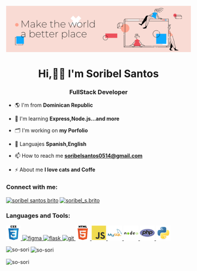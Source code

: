 <img src="https://github.com/So-Sori/So-Sori/blob/main/Soribel%20Santos.png"></img>
<h1 align="center">Hi,👋🏽 I'm Soribel Santos</h1>
<h3 align="center">FullStack Developer</h3>

- 🌎 I'm from **Dominican Republic**

- 🌱 I'm learning **Express,Node.js...and more**

- 🗂️ I'm working on **my Porfolio**

- 💬 Languajes **Spanish,English**

- 📫 How to reach me **soribelsantos0514@gmail.com**

- ⚡ About me **I love cats and Coffe**

<h3 align="left">Connect with me:</h3>
<p align="left">
<a href="https://www.linkedin.com/in/soribelsb/" target="blank"><img align="center" src="https://raw.githubusercontent.com/rahuldkjain/github-profile-readme-generator/master/src/images/icons/Social/linked-in-alt.svg" alt="soribel santos brito" height="30" width="40" /></a>
<a href="https://instagram.com/soribel_s.brito" target="blank"><img align="center" src="https://raw.githubusercontent.com/rahuldkjain/github-profile-readme-generator/master/src/images/icons/Social/instagram.svg" alt="soribel_s.brito" height="30" width="40" /></a>
</p>

<h3 align="left">Languages and Tools:</h3>
<p align="left"> <a href="https://www.w3schools.com/css/" target="_blank" rel="noreferrer"> <img src="https://raw.githubusercontent.com/devicons/devicon/master/icons/css3/css3-original-wordmark.svg" alt="css3" width="40" height="40"/> </a> <a href="https://www.figma.com/" target="_blank" rel="noreferrer"> <img src="https://www.vectorlogo.zone/logos/figma/figma-icon.svg" alt="figma" width="40" height="40"/> </a> <a href="https://flask.palletsprojects.com/" target="_blank" rel="noreferrer"> <img src="https://www.vectorlogo.zone/logos/pocoo_flask/pocoo_flask-icon.svg" alt="flask" width="40" height="40"/> </a> <a href="https://git-scm.com/" target="_blank" rel="noreferrer"> <img src="https://www.vectorlogo.zone/logos/git-scm/git-scm-icon.svg" alt="git" width="40" height="40"/> </a> <a href="https://www.w3.org/html/" target="_blank" rel="noreferrer"> <img src="https://raw.githubusercontent.com/devicons/devicon/master/icons/html5/html5-original-wordmark.svg" alt="html5" width="40" height="40"/> </a> <a href="https://developer.mozilla.org/en-US/docs/Web/JavaScript" target="_blank" rel="noreferrer"> <img src="https://raw.githubusercontent.com/devicons/devicon/master/icons/javascript/javascript-original.svg" alt="javascript" width="40" height="40"/> </a> <a href="https://www.mysql.com/" target="_blank" rel="noreferrer"> <img src="https://raw.githubusercontent.com/devicons/devicon/master/icons/mysql/mysql-original-wordmark.svg" alt="mysql" width="40" height="40"/> </a> <a href="https://nodejs.org" target="_blank" rel="noreferrer"> <img src="https://raw.githubusercontent.com/devicons/devicon/master/icons/nodejs/nodejs-original-wordmark.svg" alt="nodejs" width="40" height="40"/> </a> <a href="https://www.php.net" target="_blank" rel="noreferrer"> <img src="https://raw.githubusercontent.com/devicons/devicon/master/icons/php/php-original.svg" alt="php" width="40" height="40"/> </a> <a href="https://www.python.org" target="_blank" rel="noreferrer"> <img src="https://raw.githubusercontent.com/devicons/devicon/master/icons/python/python-original.svg" alt="python" width="40" height="40"/> </a> </p>


<p><img align="left" src="https://github-readme-stats.vercel.app/api/top-langs?username=so-sori&show_icons=true&locale=en&layout=compact" alt="so-sori" /></p>

<p>&nbsp;<img align="center" src="https://github-readme-stats.vercel.app/api?username=so-sori&show_icons=true&locale=en" alt="so-sori" /></p>

<p><img align="center" src="https://github-readme-streak-stats.herokuapp.com/?user=so-sori&" alt="so-sori" /></p>
